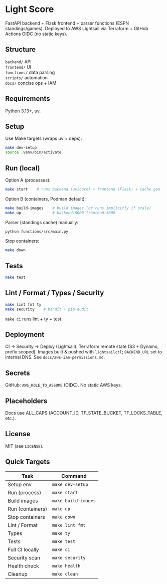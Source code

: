 # Light Score

FastAPI backend + Flask frontend + parser functions (ESPN standings/games). Deployed to AWS Lightsail via Terraform + GitHub Actions OIDC (no static keys).

## Structure

`backend/` API  
`frontend/` UI  
`functions/` data parsing  
`scripts/` automation  
`docs/` concise ops + IAM

## Requirements

Python 3.13+, uv.

## Setup

Use Make targets (wraps uv + deps):

```bash
make dev-setup
source .venv/bin/activate
```

## Run (local)

Option A (processes):

```bash
make start    # runs backend (uvicorn) + frontend (Flask) + cache gen
```

Option B (containers, Podman default):

```bash
make build-images    # build images (or runs implicitly if stale)
make up              # backend:8000 frontend:5000
```

Parser (standings cache) manually:

```bash
python functions/src/main.py
```

Stop containers:

```bash
make down
```

## Tests

```bash
make test
```

## Lint / Format / Types / Security

```bash
make lint fmt ty
make security    # bandit + pip-audit
```

`make ci` runs lint + ty + test.

## Deployment

CI → Security → Deploy (Lightsail). Terraform remote state (S3 + Dynamo, prefix scoped). Images built & pushed with `lightsailctl`; `BACKEND_URL` set to internal DNS. See `docs/aws-iam-permissions.md`.

## Secrets

GitHub: `AWS_ROLE_TO_ASSUME` (OIDC). No static AWS keys.

## Placeholders

Docs use ALL_CAPS (ACCOUNT_ID, TF_STATE_BUCKET, TF_LOCKS_TABLE, etc.).

## License

MIT (see `LICENSE`).

## Quick Targets

| Task             | Command             |
| ---------------- | ------------------- |
| Setup env        | `make dev-setup`    |
| Run (process)    | `make start`        |
| Build images     | `make build-images` |
| Run (containers) | `make up`           |
| Stop containers  | `make down`         |
| Lint / Format    | `make lint fmt`     |
| Types            | `make ty`           |
| Tests            | `make test`         |
| Full CI locally  | `make ci`           |
| Security scan    | `make security`     |
| Health check     | `make health`       |
| Cleanup          | `make clean`        |
